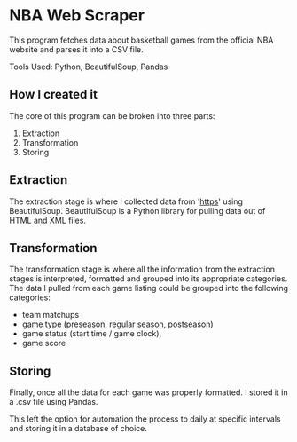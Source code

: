# NBA Web Scraper

This program fetches data about basketball games from the official NBA website and parses it into a CSV file.

Tools Used: Python, BeautifulSoup, Pandas

## How I created it
The core of this program can be broken into three parts:
1) Extraction
2) Transformation
3) Storing

## Extraction
The extraction stage is where I collected data from '[https](https://www.nba.com/games)' using BeautifulSoup. BeautifulSoup
is a Python library for pulling data out of HTML and XML files.

## Transformation
The transformation stage is where all the information from the extraction stages is interpreted, formatted and grouped into
its appropriate categories. The data I pulled from each game listing could be grouped into the following categories:
- team matchups
- game type (preseason, regular season, postseason)
- game status (start time / game clock),
- game score

## Storing
Finally, once all the data for each game was properly formatted. I stored it in a .csv file using Pandas.

This left the option for automation the process to daily at specific intervals and storing it in a database of choice.


